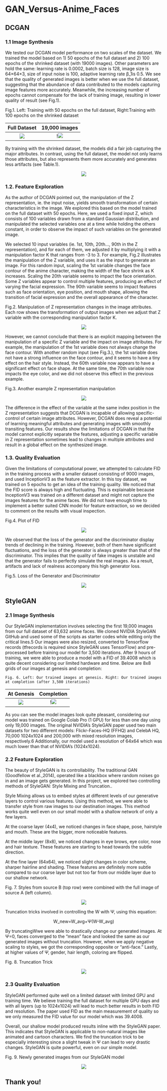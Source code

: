 # GAN_Versus-Anime_Faces

## DCGAN

### 1.1 Image Synthesis
We tested our DCGAN model performance on two scales of the dataset. We trained the model based on 1) 50 epochs of the full dataset and 2) 100 epochs of the shrinked dataset (with 19000 images). Other parameters are hold the same: learning rate is 0.0002, batch size is 128, image size is 64×64×3, size of input noise is 100, adaptive learning rate β_1is 0.5. We see that the quality of generated images is better when we use the full dataset, suggesting that the abundance of data contributed to the models capturing image features more accurately. Meanwhile, the increasing number of epochs cannot compensate for the lack of training image, resulting in lower quality of result (see Fig.1).

Fig.1. Left: Training with 50 epochs on the full dataset, Right:Training with 100 epochs on the shrinked dataset

Full Dataset               |  19,000 images
:-------------------------:|:-------------------------:
![](https://github.com/mthnguyener/GAN_Versus-Anime_Faces/blob/main/Results/DCGAN/training_50epochs_full.png) | !![](https://github.com/mthnguyener/GAN_Versus-Anime_Faces/blob/main/Results/DCGAN/training_100epochs_19000.png)

By training with the shrinked dataset, the models did a fair job capturing the major attributes. In contrast, using the full dataset, the model not only learns those attributes, but also represents them more accurately and generates less artifacts (see Table.1).

<div style="text-align:center"><img src="![](https://github.com/mthnguyener/GAN_Versus-Anime_Faces/blob/main/Results/DCGAN/DCGAN_Table.png)" /></div>

### 1.2. Feature Exploration
As the author of DCGAN pointed out, the manipulation of the Z representation, ie. the input noise, yields smooth transformation of certain characteristics in the image. We explored this based on the model trained on the full dataset with 50 epochs. Here, we used a fixed input Z, which consists of 100 variables drawn from a standard Gaussian distribution, and manipulated the selected variables one at a time while holding the others constant, in order to observe the impact of such variables on the generated image.

We selected 10 input variables (ie. 1st, 10th, 20th…, 90th in the Z representation), and for each of them, we adjusted it by multiplying it with a manipulation factor K that ranges from -3 to 3. For example, Fig.2 illustrates the manipulation of the Z variable, and uses it as the input to generate an image. For this random input, scaling the 1st variable changes the face contour of the anime character, making the width of the face shrink as K increases. Scaling the 20th variable seems to impact the face orientation. Some Z variables appear to control multiple features, producing an effect of varying the facial expression. The 90th variable seems to impact features such as face orientation, eye position, and mouth shape, allowing the transition of facial expression and the overall appearance of the character.

Fig.2. Manipulation of Z representation changes in the image attributes. Each row shows the transformation of output images when we adjust that Z variable with the corresponding manipulation factor K. 

<div style="text-align:center"><img src="![](https://github.com/mthnguyener/GAN_Versus-Anime_Faces/blob/main/Results/DCGAN/Z_manipulation.png)" /></div>

However, we cannot conclude that there is an explicit mapping between the manipulation of a specific Z variable and the impact on image attributes. For example, the manipulation of the 1st variable does not always change the face contour. With another random input (see Fig.3.), the 1st variable does not have a strong influence on the face contour, and it seems to have a tiny effect on the hair style. Instead, the 60th variable now appears to have a significant effect on face shape. At the same time, the 70th variable now impacts the eye color, and we did not observe this effect in the previous example.
 
Fig.3. Another example Z representation manipulation

<div style="text-align:center"><img src="![](https://github.com/mthnguyener/GAN_Versus-Anime_Faces/blob/main/Results/DCGAN/Z_manipulation2.png)" /></div>

The difference in the effect of the variable at the same index position in the Z representation suggests that DCGAN is incapable of allowing specific-control of certain image attributes. However, DCGAN does reveal a potential of learning meaningful attributes and generating images with smoothly transiting features. Our results show the limitations of DCGAN in that the model cannot explicitly separate the features, adjusting a specific variable in Z representation sometimes lead to changes in multiple attributes and result in a global effect on the synthesized image.

### 1.3. Quality Evaluation
Given the limitations of computational power, we attempted to calculate FID in the training process with a smaller dataset consisting of 9000 images, and used InceptionV3 as the feature extractor. In this toy dataset, we trained on 5 epochs to get an idea of the training quality. We noticed that the FID score is always high and fluctuating. This is explainable because InceptionV3 was trained on a different dataset and might not capture the images features for the anime faces. We did not have enough time to implement a better suited CNN model for feature extraction, so we decided to comment on the results with visual inspection.
 
Fig.4. Plot of FID 

<div style="text-align:center"><img src="![](https://github.com/mthnguyener/GAN_Versus-Anime_Faces/blob/main/Results/DCGAN/DCGAN_FID.png)" /></div>

We observed that the loss of the generator and the discriminator display trends of declining in the training. However, both of them have significant fluctuations, and the loss of the generator is always greater than that of the discriminator. This implies that the quality of fake images is unstable and that the generator fails to perfectly simulate the real images. As a result, artifacts and lack of realness accompany this high generator loss. 

 
Fig.5. Loss of the Generator and Discriminator

<div style="text-align:center"><img src="![](https://github.com/mthnguyener/GAN_Versus-Anime_Faces/blob/main/Results/DCGAN/DCGAN_Loss.png)" /></div>

## StyleGAN

### 2.1 Image Synthesis
Our StyleGAN implementation involves selecting the first 19,000 images from our full dataset of 63,632 anime faces. We cloned NVIDIA StyleGAN GitHub and used some of the scripts as starter codes while editing only the critical lines.5 Our images were also resized, converted to Tensorflow records (tfrecords is required since StyleGAN uses TensorFlow) and pre-processed before training our model for 3,500 iterations. After 9 hours of training, we were able to produce a model with a FID of 39.4008 which is quite decent considering our limited hardware and time. Below are 8x8 grids of our images at genesis and completion:

  
	Fig. 6. Left: Our trained images at genesis. Right: Our trained images at completion (after 3,500 iterations)
	
At Genesis                 |  Completion
:-------------------------:|:-------------------------:
![](https://github.com/mthnguyener/GAN_Versus-Anime_Faces/blob/main/Results/StyleGAN/fakes000000_first.png) | !![](https://github.com/mthnguyener/GAN_Versus-Anime_Faces/blob/main/Results/StyleGAN/fakes003500_last.png)

As you can see the model images look quite pleasant, considering our model was trained on Google Colab Pro (1 GPU) for less than one day using only 19,000 images. The original NVIDIA’s StyleGAN paper used two main datasets for two different models: Flickr-Faces-HQ (FFHQ) and CelebA HQ, 70,000 1024x1024 and 200,000 with mixed resolution images, respectively.6 Additionally, our model used a resolution of 64x64 which was much lower than that of NVIDIA’s (1024x1024).

### 2.2 Feature Exploration
The beauty of StyleGAN is its controllability. The traditional GAN (Goodfellow et al.,2014), operated like a blackbox where random noises go in and an image gets generated. In this project, we explored two controlling methods of StyleGAN: Style Mixing and Truncation..

Style Mixing allows us to embed styles at different levels of our generative layers to control various features. Using this method, we were able to transfer style from raw images to our destination images. This method works quite well even on our small model with a shallow network of only a few layers.

At the coarse layer (4x4), we noticed changes in face shape, pose, hairstyle and mouth. These are the bigger, more noticeable features.

At the middle layer (8x8), we noticed changes in eye brows, eye color, nose and hair texture. These features are starting to head towards the subtle direction.

At the fine layer (64x64), we noticed slight changes in color scheme, sharper hairline and shading. These features are definitely more subtle compared to our coarse layer but not too far from our middle layer due to our shallow network.
 
Fig. 7. Styles from source B (top row) were combined with the full image of source A (left column).

<div style="text-align:center"><img src="![](https://github.com/mthnguyener/GAN_Versus-Anime_Faces/blob/main/Results/StyleGAN/style-mixing2.png)" /></div>

Truncation tricks involved in controlling the W with Ψ, using this equation:

<center> W_new=W_avg+Ψ(W-W_avg) </center>

By truncatingWwe were able to drastically change our generated images. At Ψ=0, faces converged to the “mean” face and looked the same as our generated images without truncation. However, when we apply negative scaling to styles, we got the corresponding opposite or “anti-face.” Lastly, at higher values of Ψ, gender, hair length, coloring are flipped.

Fig. 8. Truncation Trick

<div style="text-align:center"><img src="![](https://github.com/mthnguyener/GAN_Versus-Anime_Faces/blob/main/Results/StyleGAN/truncation.png)" /></div>

### 2.3 Quality Evaluation
StyleGAN performed quite well on a limited dataset with limited GPU and training time. We believe training the full dataset for multiple GPU days and with all layers (up to 1024x1024) will lead to much better results in both FID and resolution. The paper used FID as the main measurement of quality so we only measured the FID value for our model which was 39.4008.

Overall, our shallow model produced results inline with the StyleGAN paper. This indicates that StyleGAN is applicable to non-natural images like animated and cartoon characters. We find the truncation trick to be especially interesting since a slight tweak in Ψ can lead to very drastic changes. StyleGAN is quite powerful, even on our simple model.
 
Fig. 9. Newly generated images from our StyleGAN model

<div style="text-align:center"><img src="![](https://github.com/mthnguyener/GAN_Versus-Anime_Faces/blob/main/Results/StyleGAN/generated_images.png)" /></div>

## Thank you!
